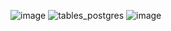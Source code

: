 ![image](https://github.com/VitaliyDolceVita/goit-pydev-hw2/assets/47143915/31392717-6d61-407a-adb3-b4a0b2be6167)
![tables_postgres](https://github.com/VitaliyDolceVita/goit-pydev-hw2/assets/47143915/0c7565dc-6154-431a-9dcf-3ed99c6ef7a8)
![image](https://github.com/VitaliyDolceVita/goit-pydev-hw2/assets/47143915/6202e9e3-6371-4872-aa67-f742a3c25b5e)



